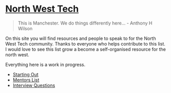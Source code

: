 # [North West Tech](https://callumjfraser.github.io/NorthWestTech/)

> This is Manchester. We do things differently here... - Anthony H Wilson

On this site you will find resources and people to speak to for the North West Tech community. Thanks to everyone who helps contribute to this list. I would love to see this list grow a become a self-organised resource for the north west.

Everything here is a work in progress.

* [Starting Out](Starters/index)
* [Mentors List](mentors)
* [Interview Questions](Jobs/questions)

